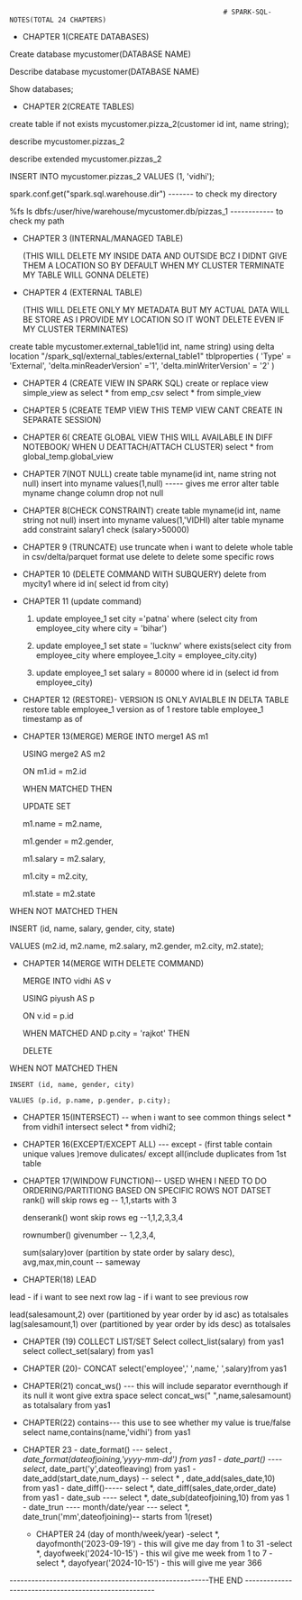                                                          # SPARK-SQL-NOTES(TOTAL 24 CHAPTERS)

* CHAPTER 1(CREATE DATABASES) 

Create database mycustomer(DATABASE NAME)

Describe database mycustomer(DATABASE NAME)

Show databases;

* CHAPTER 2(CREATE TABLES)

create table if not exists mycustomer.pizza_2(customer id int, name string);

describe mycustomer.pizzas_2

describe extended mycustomer.pizzas_2

INSERT INTO mycustomer.pizzas_2 VALUES (1, 'vidhi');

spark.conf.get("spark.sql.warehouse.dir") ------- to check my directory 

%fs ls dbfs:/user/hive/warehouse/mycustomer.db/pizzas_1 ------------ to check my path 

* CHAPTER 3 (INTERNAL/MANAGED TABLE)

  (THIS WILL DELETE MY INSIDE DATA AND OUTSIDE BCZ I DIDNT GIVE THEM A LOCATION SO BY DEFAULT
  WHEN MY CLUSTER TERMINATE MY TABLE WILL GONNA DELETE)

* CHAPTER 4 (EXTERNAL TABLE) 

  (THIS WILL DELETE ONLY MY METADATA BUT MY ACTUAL DATA WILL BE STORE AS I PROVIDE MY LOCATION
  SO IT WONT DELETE EVEN IF MY CLUSTER TERMINATES)
  
create table mycustomer.external_table1(id int, name string) 
using delta 
location "/spark_sql/external_tables/external_table1" 
tblproperties ( 
  'Type' = 'External', 
  'delta.minReaderVersion' ='1', 
  'delta.minWriterVersion' = '2' 
)  

* CHAPTER 4 (CREATE VIEW IN SPARK SQL)
  create or replace view simple_view as select * from emp_csv
  select * from simple_view

* CHAPTER 5 (CREATE TEMP VIEW THIS TEMP VIEW CANT CREATE IN SEPARATE SESSION)

* CHAPTER 6( CREATE GLOBAL VIEW THIS WILL AVAILABLE IN DIFF NOTEBOOK/ WHEN U DEATTACH/ATTACH CLUSTER)
  select * from global_temp.global_view

* CHAPTER 7(NOT NULL)
create table myname(id int, name string not null)
insert into myname values(1,null) ----- gives me error
alter table myname change column drop not null

* CHAPTER 8(CHECK CONSTRAINT)
 create table myname(id int, name string not null)
insert into myname values(1,'VIDHI)
alter table myname add constraint salary1 check (salary>50000)

* CHAPTER 9 (TRUNCATE)
  use truncate when i want to delete whole table
  in csv/delta/parquet format use delete to delete some specific rows

* CHAPTER 10 (DELETE COMMAND WITH SUBQUERY)
  delete from mycity1
  where id in(
  select id
  from city)

* CHAPTER 11 (update command)
    1.  update employee_1
     set city ='patna'
     where (select city from employee_city where city = 'bihar')

    2. update employee_1
       set state = 'lucknw'
       where exists(select city from employee_city where employee_1.city = employee_city.city)

    3. update employee_1
       set salary = 80000
       where id in (select id from employee_city)  
    
 
* CHAPTER 12 (RESTORE)- VERSION IS ONLY AVIALBLE IN DELTA TABLE
   restore table employee_1  version as of 1
   restore table employee_1  timestamp as of

* CHAPTER 13(MERGE)
  MERGE INTO merge1 AS m1
  
  USING merge2 AS m2
  
  ON m1.id = m2.id
  
  WHEN MATCHED THEN
  
   UPDATE SET
  
    m1.name = m2.name,
  
    m1.gender = m2.gender,
  
    m1.salary = m2.salary,
  
    m1.city = m2.city,
  
    m1.state = m2.state
  
WHEN NOT MATCHED THEN

  INSERT (id, name, salary, gender, city, state)
  
  VALUES (m2.id, m2.name, m2.salary, m2.gender, m2.city, m2.state);

 * CHAPTER 14(MERGE WITH DELETE COMMAND)
   
    MERGE INTO vidhi AS v
    
    USING piyush AS p
    
    ON v.id = p.id

   WHEN MATCHED AND p.city = 'rajkot' THEN
   
    DELETE

  WHEN NOT MATCHED THEN
  
    INSERT (id, name, gender, city)
    
    VALUES (p.id, p.name, p.gender, p.city);

  * CHAPTER 15(INTERSECT) -- when i want to see common things
    select * from vidhi1 intersect select * from vidhi2;

  * CHAPTER 16(EXCEPT/EXCEPT ALL) --- except - (first table contain unique values )remove dulicates/ except all(include 
 duplicates from 1st table

  * CHAPTER 17(WINDOW FUNCTION)-- USED WHEN I NEED TO DO ORDERING/PARTITIONG BASED ON SPECIFIC ROWS NOT DATSET
    rank() will skip rows eg -- 1,1,starts with 3
    
    denserank() wont skip rows eg --1,1,2,3,3,4
    
    rownumber() givenumber -- 1,2,3,4,
    
    sum(salary)over (partition by state order by salary desc), avg,max,min,count -- sameway

* CHAPTER(18) LEAD
  
lead - if i want to see next row
lag - if i want to see previous row

lead(salesamount,2) over (partitioned by year order by id asc) as totalsales
lag(salesamount,1) over (partitioned by year order by ids desc) as totalsales

* CHAPTER (19) COLLECT LIST/SET
  Select collect_list(salary) from yas1
  select collect_set(salary) from yas1
     
* CHAPTER (20)- CONCAT
  select('employee',' ',name,' ',salary)from yas1

* CHAPTER(21) concat_ws() --- this will include separator evernthough if its null it wont give extra space
  select concat_ws(" ",name,salesamount) as totalsalary from yas1

* CHAPTER(22) contains--- this use to see whether my value is true/false
  select name,contains(name,'vidhi') from yas1

* CHAPTER 23 - date_format() --- select *, date_format(dateofjoining,'yyyy-mm-dd') from yas1
             - date_part() ---- select*, date_part('y',dateofleaving) from yas1
             - date_add(start_date,num_days) -- select * , date_add(sales_date,10) from yas1
             - date_diff()----- select *, date_diff(sales_date,order_date) from yas1
             - date_sub ---- select *, date_sub(dateofjoining,10) from yas 1
             - date_trun  ---- month/date/year --- select *, date_trun('mm',dateofjoining)-- starts from 1(reset)
     

  * CHAPTER 24 (day of month/week/year)
                -select *, dayofmonth('2023-09-19') - this will give me day from 1 to 31
                -select *, dayofweek('2024-10-15') - this wil give me week from 1 to 7
                -select *, dayofyear('2024-10-15') - this will give me year 366

-------------------------------------------------------THE END -----------------------------------------------------
     

    
  
  
  
  

   
  
  


  


  



